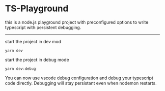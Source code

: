 # TS-Playground

this is a node.js playground project with preconfigured options to write typescript with persistent debugging.

---

start the project in dev mod
```shell
yarn dev
```


start the project in debug mode
```shell
yarn dev:debug
```
You can now use vscode debug configuration and debug your typescript code directly.
Debugging will stay persistant even when nodemon restarts.
